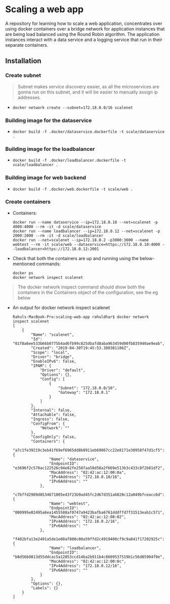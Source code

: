 # Scaling a web app

A repository for learning how to scale a web application, concentrates over using docker containers over a bridge network for application instances that are being load balanced using the Round Robin algorithm. The application instances interact with a data service and a logging service that run in their separate containers. 

## Installation
### Create subnet
> Subnet makes service discovery easier, as all the microservices are gonna run on this subnet, and it will be easier to manually assign ip addresses.
- `docker network create --subnet=172.18.0.0/16 scalenet`

### Building image for the dataservice
- `docker build -f .docker/dataservice.dockerfile -t scale/dataservice .`

### Building image for the loadbalancer
- `docker build -f .docker/loadbalancer.dockerfile -t scale/loadbalancer .`

### Building image for web backend
- `docker build -f .docker/web.dockerfile -t scale/web .`

### Create containers
- Containers:
    ```
    docker run --name dataservice --ip=172.18.0.10 --net=scalenet -p 4000:4000 --rm -it -d scale/dataservice
    docker run --name loadbalancer --ip=172.18.0.12 --net=scalenet -p 2000:2000 --rm -it -d scale/loadbalancer
    docker run --net=scalenet --ip=172.18.0.2 -p3000:3000 --name webtest --rm -it scale/web --dataservice=https://172.18.0.10:4000 --loadbalancer=https://172.18.0.12:2001
    ```
- Check that both the containers are up and running using the below-mentioned commands:
    ```
    docker ps
    docker network inspect scalenet
    ```
>   The docker network inspect command should show both the containers in the Containers object of the configuration, see the eg below
- An output for docker network inspect scalenet
    ```
    Rahuls-MacBook-Pro:scaling-web-app rahuldhar$ docker network inspect scalenet
    [
        {
            "Name": "scalenet",
            "Id": "01f8a6ee533b66b0775b4ad6fb99c825dbafd8aba963459d00fb835940ae9eab",
            "Created": "2019-04-30T19:45:53.380381186Z",
            "Scope": "local",
            "Driver": "bridge",
            "EnableIPv6": false,
            "IPAM": {
                "Driver": "default",
                "Options": {},
                "Config": [
                    {
                        "Subnet": "172.18.0.0/16",
                        "Gateway": "172.18.0.1"
                    }
                ]
            },
            "Internal": false,
            "Attachable": false,
            "Ingress": false,
            "ConfigFrom": {
                "Network": ""
            },
            "ConfigOnly": false,
            "Containers": {
                "a7c1fe39219c3eb41f69ef6965dd8b0911eb69067cc22e8171e30958f47d1cf5": {
                    "Name": "dataservice",
                    "EndpointID": "e3696f2c570ac122526c94e82fe258faa58d58a2f669e513b3c433c8f2b81df2",
                    "MacAddress": "02:42:ac:12:00:0a",
                    "IPv4Address": "172.18.0.10/16",
                    "IPv6Address": ""
                },
                "c7bffd2989d8534671005e43f23b9ad45fc2d67d351a6828c12a049bfceacc6d": {
                    "Name": "webtest",
                    "EndpointID": "000995e02495a6ea1455588af0747a9423bafba6761dddffd7f31513eab1c571",
                    "MacAddress": "02:42:ac:12:00:02",
                    "IPv4Address": "172.18.0.2/16",
                    "IPv6Address": ""
                },
                "f402bfa13e2491a5de1e08af880c80a59ffd2c4919400cf9c9a841f17202925c": {
                    "Name": "loadbalancer",
                    "EndpointID": "b8d56b9813d55ddcac5a12853ccd14ba2b911b4c8609537519b1c56d85904f9e",
                    "MacAddress": "02:42:ac:12:00:0c",
                    "IPv4Address": "172.18.0.12/16",
                    "IPv6Address": ""
                }
            },
            "Options": {},
            "Labels": {}
        }
    ]
    ```